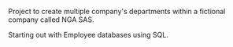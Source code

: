 Project to create multiple company's departments within a fictional company called NGA SAS.

Starting out with Employee databases using SQL.
